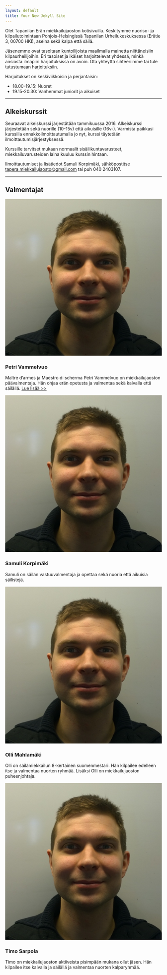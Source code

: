 ```yaml
---
layout: default
title: Your New Jekyll Site
---
```


Olet Tapanilan Erän miekkailujaoston kotisivuilla. Keskitymme nuoriso- ja kilpailutoimintaan Pohjois-Helsingissä Tapanilan Urheilukeskuksessa (Erätie 3, 00700 HKI), aseina sekä kalpa että säilä.

Jäsenemme ovat tasoltaan kuntoilijoista maailmalla mainetta niittäneisiin kilpaurheilijoihin. Eri tasoiset ja ikäiset harjoittelevat yhdessä, minkä ansiosta ilmapiiri harjoituksissa on avoin. Ota yhteyttä sihteeriimme tai tule tutustumaan harjoituksiin.

Harjoitukset on keskiviikkoisin ja perjantaisin:

* 18.00-19.15: Nuoret
* 19.15-20.30: Vanhemmat juniorit ja aikuiset

<hr>

## Alkeiskurssit

Seuraavat alkeiskurssi järjestätään tammikuussa 2016. Alkeiskurssi järjestetään sekä nuorille (10-15v) että aikuisille (16v-). Varmista paikkasi kurssilla ennakkoilmoittautumalla jo nyt, kurssi täytetään ilmoittautumisjärjestyksessä.

Kurssille tarvitset mukaan normaalit sisäliikuntavarusteet, miekkailuvarusteiden laina kuuluu kurssin hintaan.

Ilmoittautumiset ja lisätiedot Samuli Korpimäki, sähköpostitse tapera.miekkailujaosto@gmail.com tai puh 040 2403107.

<hr>

## Valmentajat

<div class="coach">
    <img src="img/olli.jpg">
    <h3>Petri Vammelvuo</h3>

Maître d’armes ja Maestro di scherma Petri Vammelvuo on miekkailujaoston päävalmentaja. Hän ohjaa erän opetusta ja valmentaa sekä kalvalla että säilällä.
<a href="petri.html">Lue lisää >></a>
</div>

<div class="coach">
    <img src="img/olli.jpg">
    <h3>Samuli Korpimäki</h3>

Samuli on säilän vastuuvalmentaja ja opettaa sekä nuoria että aikuisia säilistejä.

</div>

<div class="coach">
    <img src="img/olli.jpg">
    <h3>Olli Mahlamäki</h3>

Olli on säilämiekkailun 8-kertainen suomenmestari. Hän kilpailee edelleen itse ja valmentaa nuorten ryhmää. Lisäksi Olli on miekkailujaoston puheenjohtaja.

</div>


<div class="coach">
    <img src="img/olli.jpg">
    <h3>Timo Sarpola</h3>

Timo on miekkailujaoston aktiiveista pisimpään mukana ollut jäsen. Hän kilpailee itse kalvalla ja säilällä ja valmentaa nuorten kalparyhmää.
</div>